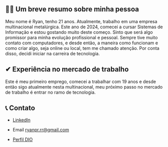 ## 👨‍💻 Um breve resumo sobre minha pessoa

Meu nome é Ryan, tenho 21 anos. Atualmente, trabalho em uma empresa multinacional metalúrgica. Este ano de 2024, comecei a cursar Sistemas de Informação e estou gostando muito deste começo. Sinto que será algo promissor para minha evolução profissional e pessoal. Sempre tive muito contato com computadores, e desde então, a maneira como funcionam e como criar algo, seja online ou local, tem me chamado atenção. Por conta disso, decidi iniciar na carreira de tecnologia.

## ✔ Experiência no mercado de trabalho

Este é meu primeiro emprego, comecei a trabalhar com 19 anos e desde então sigo atualmente nesta multinacional, meu próximo passo no mercado de trabalho é entrar no ramo de tecnologia.

## 📞 Contato 

- [LinkedIn](https://www.linkedin.com/in/ryan-ribeiro-6855ba238/)

- Email ryanpr.rr@gmail.com

- [Perfil DIO](https://www.dio.me/users/ryanpsr_rr) 